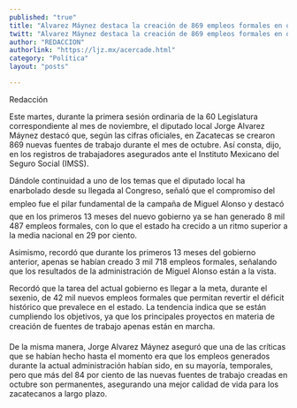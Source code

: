 ```yaml
---
published: "true"
title: "Alvarez Máynez destaca la creación de 869 empleos formales en octubre"
twitt: "Alvarez Máynez destaca la creación de 869 empleos formales en octubre"
author: "REDACCION"
authorlink: "https://ljz.mx/acercade.html"
category: "Política"
layout: "posts"

---
```



  Redacción



  Este martes, durante la primera sesión ordinaria de la 60 Legislatura correspondiente al mes de noviembre, el diputado local Jorge Alvarez Máynez destacó que, según las cifras oficiales, en Zacatecas se crearon 869 nuevas fuentes de trabajo durante el mes de octubre. Así consta, dijo, en los registros de trabajadores asegurados ante el Instituto Mexicano del Seguro Social (IMSS).



  Dándole continuidad a uno de los temas que el diputado local ha enarbolado desde su llegada al Congreso, señaló que el compromiso del empleo fue el pilar fundamental de la campaña de Miguel Alonso y destacó que en los primeros 13 meses del nuevo gobierno ya se han generado 8 mil 487 empleos formales, con lo que el estado ha crecido a un ritmo superior a la media nacional en 29 por ciento.



  Asimismo, recordó que durante los primeros 13 meses del gobierno anterior, apenas se habían creado 3 mil 718 empleos formales, señalando que los resultados de la administración de Miguel Alonso están a la vista.



  Recordó que la tarea del actual gobierno es llegar a la meta, durante el sexenio, de 42 mil nuevos empleos formales que permitan revertir el déficit histórico que prevalece en el estado. La tendencia indica que se están cumpliendo los objetivos, ya que los principales proyectos en materia de creación de fuentes de trabajo apenas están en marcha.



  De la misma manera, Jorge Alvarez Máynez aseguró que una de las críticas que se habían hecho hasta el momento era que los empleos generados durante la actual administración habían sido, en su mayoría, temporales, pero que más del 84 por ciento de las nuevas fuentes de trabajo creadas en octubre son permanentes, asegurando una mejor calidad de vida para los zacatecanos a largo plazo.



   

